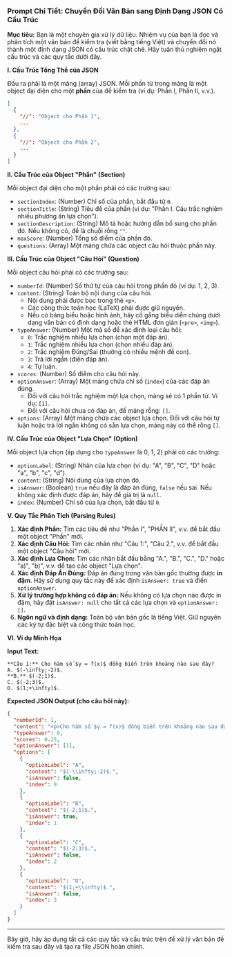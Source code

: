 ### **Prompt Chi Tiết: Chuyển Đổi Văn Bản sang Định Dạng JSON Có Cấu Trúc**

**Mục tiêu:**
Bạn là một chuyên gia xử lý dữ liệu. Nhiệm vụ của bạn là đọc và phân tích một văn bản đề kiểm tra (viết bằng tiếng Việt) và chuyển đổi nó thành một định dạng JSON có cấu trúc chặt chẽ. Hãy tuân thủ nghiêm ngặt cấu trúc và các quy tắc dưới đây.

**I. Cấu Trúc Tổng Thể của JSON**

Đầu ra phải là một mảng (array) JSON. Mỗi phần tử trong mảng là một object đại diện cho một **phần** của đề kiểm tra (ví dụ: Phần I, Phần II, v.v.).

```json
[
  {
    "//": "Object cho Phần 1",
    ...
  },
  {
    "//": "Object cho Phần 2",
    ...
  }
]
```

**II. Cấu Trúc của Object "Phần" (Section)**

Mỗi object đại diện cho một phần phải có các trường sau:
*   `sectionIndex`: (Number) Chỉ số của phần, bắt đầu từ `0`.
*   `sectionTitle`: (String) Tiêu đề của phần (ví dụ: "Phần I. Câu trắc nghiệm nhiều phương án lựa chọn").
*   `sectionDescription`: (String) Mô tả hoặc hướng dẫn bổ sung cho phần đó. Nếu không có, để là chuỗi rỗng `""`.
*   `maxScore`: (Number) Tổng số điểm của phần đó.
*   `questions`: (Array) Một mảng chứa các object câu hỏi thuộc phần này.

**III. Cấu Trúc của Object "Câu Hỏi" (Question)**

Mỗi object câu hỏi phải có các trường sau:
*   `numberId`: (Number) Số thứ tự của câu hỏi trong phần đó (ví dụ: 1, 2, 3).
*   `content`: (String) Toàn bộ nội dung của câu hỏi.
    *   Nội dung phải được bọc trong thẻ `<p>`.
    *   Các công thức toán học (LaTeX) phải được giữ nguyên.
    *   Nếu có bảng biểu hoặc hình ảnh, hãy cố gắng biểu diễn chúng dưới dạng văn bản có định dạng hoặc thẻ HTML đơn giản (`<pre>`, `<img>`).
*   `typeAnswer`: (Number) Một mã số để xác định loại câu hỏi:
    *   `0`: Trắc nghiệm nhiều lựa chọn (chọn một đáp án).
    *   `1`: Trắc nghiệm nhiều lựa chọn (chọn nhiều đáp án).
    *   `2`: Trắc nghiệm Đúng/Sai (thường có nhiều mệnh đề con).
    *   `3`: Trả lời ngắn (điền đáp án).
    *   `4`: Tự luận.
*   `scores`: (Number) Số điểm cho câu hỏi này.
*   `optionAnswer`: (Array) Một mảng chứa chỉ số (`index`) của các đáp án đúng.
    *   Đối với câu hỏi trắc nghiệm một lựa chọn, mảng sẽ có 1 phần tử. Ví dụ: `[1]`.
    *   Đối với câu hỏi chưa có đáp án, để mảng rỗng: `[]`.
*   `options`: (Array) Một mảng chứa các object lựa chọn. Đối với câu hỏi tự luận hoặc trả lời ngắn không có sẵn lựa chọn, mảng này có thể rỗng `[]`.

**IV. Cấu Trúc của Object "Lựa Chọn" (Option)**

Mỗi object lựa chọn (áp dụng cho `typeAnswer` là 0, 1, 2) phải có các trường:
*   `optionLabel`: (String) Nhãn của lựa chọn (ví dụ: "A", "B", "C", "D" hoặc "a", "b", "c", "d").
*   `content`: (String) Nội dung của lựa chọn đó.
*   `isAnswer`: (Boolean) `true` nếu đây là đáp án đúng, `false` nếu sai. Nếu không xác định được đáp án, hãy để giá trị là `null`.
*   `index`: (Number) Chỉ số của lựa chọn, bắt đầu từ `0`.

**V. Quy Tắc Phân Tích (Parsing Rules)**

1.  **Xác định Phần:** Tìm các tiêu đề như "Phần I", "PHẦN II", v.v. để bắt đầu một object "Phần" mới.
2.  **Xác định Câu Hỏi:** Tìm các nhãn như "Câu 1:", "Câu 2.", v.v. để bắt đầu một object "Câu hỏi" mới.
3.  **Xác định Lựa Chọn:** Tìm các nhãn bắt đầu bằng "A.", "B.", "C.", "D." hoặc "a)", "b)", v.v. để tạo các object "Lựa chọn".
4.  **Xác định Đáp Án Đúng:** Đáp án đúng trong văn bản gốc thường được **in đậm**. Hãy sử dụng quy tắc này để xác định `isAnswer: true` và điền `optionAnswer`.
5.  **Xử lý trường hợp không có đáp án:** Nếu không có lựa chọn nào được in đậm, hãy đặt `isAnswer: null` cho tất cả các lựa chọn và `optionAnswer: []`.
6.  **Ngôn ngữ và định dạng:** Toàn bộ văn bản gốc là tiếng Việt. Giữ nguyên các ký tự đặc biệt và công thức toán học.

**VI. Ví dụ Minh Họa**

**Input Text:**
```
**Câu 1:** Cho hàm số $y = f(x)$ đồng biến trên khoảng nào sau đây?
A. $(-\infty;-2)$.
**B.** $(-2;1)$.
C. $(-2;3)$.
D. $(1;+\infty)$.
```

**Expected JSON Output (cho câu hỏi này):**
```json
{
  "numberId": 1,
  "content": "<p>Cho hàm số $y = f(x)$ đồng biến trên khoảng nào sau đây?</p>",
  "typeAnswer": 0,
  "scores": 0.25,
  "optionAnswer": [1],
  "options": [
    {
      "optionLabel": "A",
      "content": "$(-\\infty;-2)$.",
      "isAnswer": false,
      "index": 0
    },
    {
      "optionLabel": "B",
      "content": "$(-2;1)$.",
      "isAnswer": true,
      "index": 1
    },
    {
      "optionLabel": "C",
      "content": "$(-2;3)$.",
      "isAnswer": false,
      "index": 2
    },
    {
      "optionLabel": "D",
      "content": "$(1;+\\infty)$.",
      "isAnswer": false,
      "index": 3
    }
  ]
}
```

---

Bây giờ, hãy áp dụng tất cả các quy tắc và cấu trúc trên để xử lý văn bản đề kiểm tra sau đây và tạo ra file JSON hoàn chỉnh.